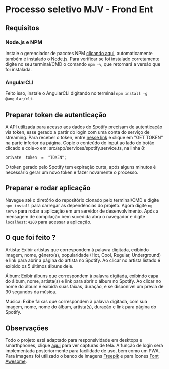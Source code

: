 # Processo seletivo MJV - Frond Ent

## Requisitos

### Node.js e NPM
Instale o gerenciador de pacotes NPM [clicando aqui](https://www.npmjs.com/get-npm), automaticamente também é instalado o Node.js. Para verificar se foi instalado corretamente digite no seu terminal/CMD o comando `npm -v`, que retornará a versão que foi instalada.
### AngularCLI
Feito isso, instale o AngularCLI digitando no terminal `npm install -g @angular/cli`.


## Preparar token de autenticação
A API utilizada para acesso aos dados do Spotify precisam de autenticação via token, esse gerado a partir do login com uma conta do serviço de streaming. Para receber o token, entre [nesse link](https://developer.spotify.com/console/get-search-item/?q=tania%20bowra&type=artist&market=&limit=&offset=) e clique em "GET TOKEN" na parte inferior da página. Copie o conteúdo do input ao lado do botão clicado e cole-o em: src/app/services/spotify.service.ts, na linha 8:
	
	private  token  =  "TOKEN";
O token gerado pelo Spotify tem expiração curta, após alguns minutos é necessário gerar um novo token e fazer novamente o processo.

## Preparar e rodar aplicação

Navegue até o diretório do repositório clonado pelo terminal/CMD e digite `npm install` para carregar as dependências do projeto. Agora digite `ng serve` para rodar a aplicação em um servidor de desenvolvimento. Após a mensagem de compilação bem sucedida abra o navegador e digite `localhost:4200` para acessar a aplicação.

## O que foi feito ?

Artista: Exibir artistas que correspondem à palavra digitada, exibindo imagem, nome, gênero(s), popularidade (Hot, Cool, Regular, Underground) e link para abrir a página do artista no Spotify. Ao clicar no artista listado é exibido os 5 últimos álbuns dele.

Álbum: Exibir álbuns que correspondem à palavra digitada, exibindo capa do álbum, nome, artista(s) e link para abrir o álbum no Spotify. Ao clicar no nome do álbum é exibida suas faixas, duração, e se disponível um prévia de 30 segundos da música.

Música: Exibe faixas que correspondem à palavra digitada, com sua imagem, nome, nome do álbum, artista(s), duração e link para página do Spotify.

## Observações

Todo o projeto está adaptado para responsividade em desktops e smarthphones, clique [aqui](https://drive.google.com/drive/folders/1LvjPVpmh6Mx_hOGpcDFU7FsieG0h_uEa?usp=sharing) para ver capturas de tela. A função de login será implementada posteriormente para facilidade de uso, bem como um PWA. Para imagens foi utilizado o banco de imagens [Freepik](https://www.freepik.com/) e para ícones [Font Awesome](https://fontawesome.com/).
